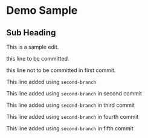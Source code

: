 # Demo Sample

## Sub Heading



This is a sample edit.

this line to be committed.


this line not to be committed in first commit.

This line added using `second-branch` 

This line added using `second-branch` in second commit  

This line added using `second-branch` in third commit  

This line added using `second-branch` in fourth commit  

This line added using `second-branch` in fifth commit
